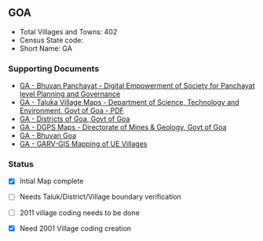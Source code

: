## GOA

* Total Villages and Towns: 402
* Census State code: 
* Short Name: GA


### Supporting Documents
- [GA - Bhuvan Panchayat - Digital Empowerment of Society for Panchayat level Planning and Governance](http://www.bhuvan-panchayat.nrsc.gov.in/#SISDP)
- [GA - Taluka Village Maps - Department of Science, Technology and Environment, Govt of Goa -  PDF](http://www.dstegoa.gov.in/Goa_Structures1.pdf)
- [GA - Districts of Goa, Govt of Goa](https://www.goa.gov.in/know-goa/districts-of-goa/)
- [GA - DGPS Maps - Directorate of Mines & Geology, Govt of Goa](http://www.goadmg.gov.in/Maps.aspx)
- [GA - Bhuvan Goa](http://bhuvan.nrsc.gov.in/state/GA)
- [GA - GARV-GIS Mapping of UE Villages](https://ncog.gov.in/garvgis/admin/gisModule)

### Status
- [x] Intial Map complete 
- [ ] Needs Taluk/District/Village boundary verification
- [ ] 2011 village coding needs to be done
- [x] Need 2001 Village coding creation


